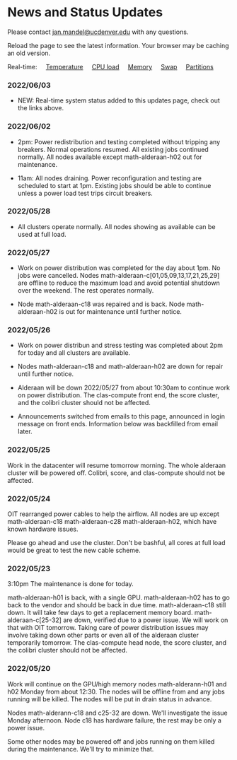 # News and Status Updates

Please contact jan.mandel@ucdenver.edu with any questions.

Reload the page to see the latest information. Your browser may be caching an old version.

Real-time:  &nbsp;  &nbsp; [Temperature](https://demo.openwfm.org/web/alderaan/temp.txt) &nbsp; &nbsp; [CPU load](https://demo.openwfm.org/web/alderaan/cpu.txt) &nbsp; &nbsp; [Memory](https://demo.openwfm.org/web/alderaan/mem.txt) &nbsp; &nbsp; [Swap](https://demo.openwfm.org/web/alderaan/swp.txt) &nbsp; &nbsp; [Partitions](https://demo.openwfm.org/web/alderaan/sinfo.txt)

### 2022/06/03

* NEW: Real-time system status added to this updates page, check out the links above.

### 2022/06/02

* 2pm: Power redistribution and testing completed without tripping any breakers. Normal operations resumed. All existing jobs continued normally. All nodes available except math-alderaan-h02 out for maintenance.

* 11am: All nodes draining. Power reconfiguration and testing are scheduled to start at 1pm. Existing jobs should be able to continue unless a power load test trips circuit breakers.

### 2022/05/28

* All clusters operate normally. All nodes showing as available can be used at full load. 

### 2022/05/27 

* Work on power distribution was completed for the day about 1pm. No jobs were cancelled. Nodes math-alderaan-c[01,05,09,13,17,21,25,29] are offline to reduce the maximum load and avoid potential shutdown over the weekend.  The rest operates normally.

* Node math-alderaan-c18 was repaired and is back. Node math-alderaan-h02 is out for maintenance until further notice. 

### 2022/05/26

* Work on power distribun and stress testing was completed about 2pm for today and all clusters are available.

* Nodes math-alderaan-c18 and math-alderaan-h02 are down for repair until further notice.

* Alderaan will be down 2022/05/27 from about 10:30am to continue work on power distribution. The clas-compute front end, the score cluster, and the colibri cluster should not be affected.

* Announcements switched from emails to this page, announced in login message on front ends. Information below was backfilled from email later.

### 2022/05/25

Work in the datacenter will resume tomorrow morning.
The whole alderaan cluster will be powered off.
Colibri, score, and clas-compute should not be affected.

### 2022/05/24

OIT rearranged power cables to help the airflow. All nodes are up except  
math-alderaan-c18  math-alderaan-c28  math-alderaan-h02,
which have known hardware issues. 

Please go ahead and use the cluster. Don't be bashful, all cores at full load would be great to test the new cable scheme.

### 2022/05/23

3:10pm The maintenance is done for today. 

math-alderaan-h01 is back, with a single GPU.
math-alderaan-h02 has to go back to the vendor and should be back in due time.
math-alderaan-c18 still down. It will take few days to get a replacement memory board.
math-alderaan-c[25-32] are down, verified due to a power issue. We will work on that with OIT tomorrow. Taking care of power distribution issues may involve taking down other parts or even all of the alderaan cluster temporarily tomorrow. The clas-compute head node, the score cluster, and the colibri cluster should not be affected.


### 2022/05/20

Work will continue on the GPU/high memory nodes math-alderann-h01 and h02 Monday from about 12:30. The nodes will be offline from and any jobs running will be killed.  The nodes will be put in drain status in advance.

Nodes math-alderann-c18 and c25-32 are down. We'll investigate the issue Monday afternoon. Node c18 has hardware failure, the rest may be only a power issue.

Some other nodes may be powered off and jobs running on them killed during the maintenance. We'll try to minimize that.

